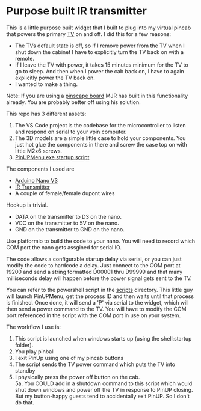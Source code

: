 # Purpose built IR transmitter

This is a little purpose built widget that I built to plug into my virtual pincab that powers the primary [TV](https://www.amazon.com/gp/product/B07DK5PZFY/ref=ppx_yo_dt_b_asin_title_o05_s00?ie=UTF8&psc=1) on and off.  I did this for a few reasons:

 - The TVs default state is off, so if I remove power from the TV when I shut down the cabinet I have to explicitly turn the TV back on with a remote.
 - If I leave the TV with power, it takes 15 minutes minimum for the TV to go to sleep.  And then when I power the cab back on, I have to again explicitly power the TV back on.
 - I wanted to make a thing.

Note: If you are using a [pinscape board](https://os.mbed.com/users/mjr/code/Pinscape_Controller_V2/) MJR has built in this functionality already.  You are probably better off using his solution.

This repo has 3 different assets:
 1. The VS Code project is the codebase for the microcontroller to listen and respond on serial to your vpin computer.
 2. The 3D models are a simple little case to hold your components.  You just hot glue the components in there and screw the case top on with little M2x6 screws.
 3. [PinUPMenu.exe startup script](scripts)

The components I used are
 - [Arduino Nano V3](https://robotdyn.com/nano-v3-atmega-328-usb-ttl-ch340g-micro-usb-with-cable-not-soldered.html)
 - [IR Transmitter](https://www.amazon.com/gp/product/B01E20VQD8/ref=ppx_yo_dt_b_asin_title_o02_s00?ie=UTF8&psc=1)
 - A couple of female/female dupont wires

Hookup is trivial.  
 - DATA on the transmitter to D3 on the nano.
 - VCC on the transmitter to 5V on the nano.
 - GND on the transmitter to GND on the nano.

Use platformio to build the code to your nano.  You will need to record which COM port the nano gets assgined for serial IO.

The code allows a configurable startup delay via serial, or you can just modify the code to hardcode a delay.  Just connect to the COM port at 19200 and send a string formatted D00001 thru D99999 and that many milliseconds delay will happen before the power signal gets sent to the TV.

You can refer to the powershell script in the [scripts](scripts) directory.  This little guy will launch PinUPMenu, get the process ID and then waits until that process is finished.  Once done, it will send a 'P' via serial to the widget, which will then send a power command to the TV.  You will have to modify the COM port referenced in the script with the COM port in use on your system.

The workflow I use is:
 1. This script is launched when windows starts up (using the shell:startup folder).  
 2. You play pinball
 3. I exit PinUp using one of my pincab buttons
 4. The script sends the TV power command which puts the TV into standby
 5. I physically press the power off button on the cab.  
 5a. You COULD add in a shutdown command to this script which would shut down windows and power off the TV in response to PinUP closing.  But my button-happy guests tend to accidentally exit PinUP.  So I don't do that.

